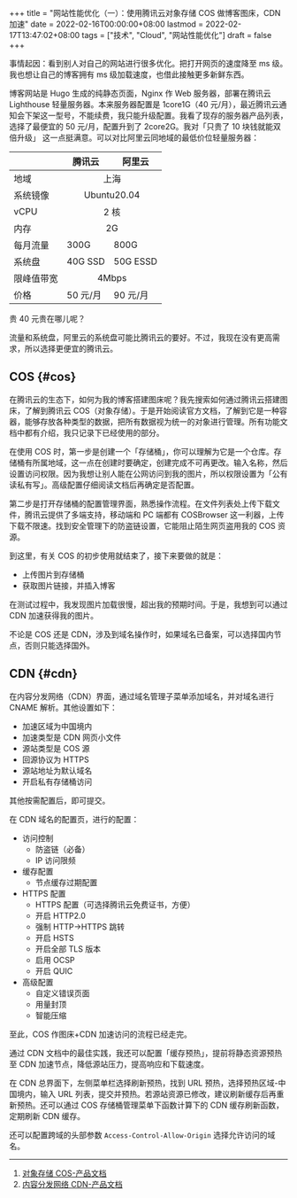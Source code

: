 +++
title = "网站性能优化（一）：使用腾讯云对象存储 COS 做博客图床，CDN 加速"
date = 2022-02-16T00:00:00+08:00
lastmod = 2022-02-17T13:47:02+08:00
tags = ["技术", "Cloud", "网站性能优化"]
draft = false
+++

事情起因：看到别人对自己的网站进行很多优化。把打开网页的速度降至 ms 级。我也想让自己的博客拥有 ms 级加载速度，也借此接触更多新鲜东西。

博客网站是 Hugo 生成的纯静态页面，Nginx 作 Web 服务器，部署在腾讯云 Lighthouse 轻量服务器。本来服务器配置是 1core1G（40 元/月），最近腾讯云通知会下架这一型号，不能续费，我只能升级配置。我看了现存的服务器产品列表，选择了最便宜的 50 元/月，配置升到了 2core2G。我对「只贵了 10 块钱就能双倍升级」 这一点挺满意。可以对比阿里云同地域的最低价位轻量服务器：

<table>
<thead>
<tr>
<th></th>
<th>腾讯云</th>
<th>阿里云</th>
</tr>
</thead>
<tbody>
<tr>
<td>地域</td>
<td colspan="2" align="center">上海</td>
</tr>
<tr>
<td>系统镜像</td>
<td colspan="2" align="center">Ubuntu20.04</td>
</tr>
<tr>
<td>vCPU</td>
<td colspan="2" align="center">2 核</td>
</tr>
<tr>
<td>内存</td>
<td colspan="2" align="center">2G</td>
</tr>
<tr>
<td>每月流量</td>
<td>300G</td>
<td>800G</td>
</tr>
<tr>
<td>系统盘</td>
<td>40G SSD</td>
<td>50G ESSD</td>
</tr>
<tr>
<td>限峰值带宽</td>
<td colspan="2" align="center">4Mbps</td>
</tr>
<tr>
<td>价格</td>
<td>50 元/月</td>
<td>90 元/月</td>
</tr>
</tbody>
</table>

贵 40 元贵在哪儿呢？

流量和系统盘，阿里云的系统盘可能比腾讯云的要好。不过，我现在没有更高需求，所以选择更便宜的腾讯云。


## COS {#cos}

在腾讯云的生态下，如何为我的博客搭建图床呢？我先搜索如何通过腾讯云搭建图床，了解到腾讯云 COS（对象存储）。于是开始阅读官方文档，了解到它是一种容器，能够存放各种类型的数据，把所有数据视为统一的对象进行管理。所有功能文档中都有介绍，我只记录下已经使用的部分。

在使用 COS 时，第一步是创建一个「存储桶」，你可以理解为它是一个仓库。存储桶有所属地域，这一点在创建时要确定，创建完成不可再更改。输入名称，然后设置访问权限。因为我想让别人能在公网访问到我的图片，所以权限设置为「公有读私有写」。高级配置仔细阅读文档后再确定是否配置。

第二步是打开存储桶的配置管理界面，熟悉操作流程。在文件列表处上传下载文件，腾讯云提供了多端支持，移动端和 PC 端都有 COSBrowser 这一利器，上传下载不限速。找到安全管理下的防盗链设置，它能阻止陌生网页盗用我的 COS 资源。

到这里，有关 COS 的初步使用就结束了，接下来要做的就是：

-   上传图片到存储桶
-   获取图片链接，并插入博客

在测试过程中，我发现图片加载很慢，超出我的预期时间。于是，我想到可以通过 CDN 加速获得我的图片。

不论是 COS 还是 CDN，涉及到域名操作时，如果域名已备案，可以选择国内节点，否则只能选择国外。


## CDN {#cdn}

在内容分发网络（CDN）界面，通过域名管理子菜单添加域名，并对域名进行 CNAME 解析。其他设置如下：

-   加速区域为中国境内
-   加速类型是 CDN 网页小文件
-   源站类型是 COS 源
-   回源协议为 HTTPS
-   源站地址为默认域名
-   开启私有存储桶访问

其他按需配置后，即可提交。

在 CDN 域名的配置页，进行的配置：

-   访问控制
    -   防盗链（必备）
    -   IP 访问限频
-   缓存配置
    -   节点缓存过期配置
-   HTTPS 配置
    -   HTTPS 配置（可选择腾讯云免费证书，方便）
    -   开启 HTTP2.0
    -   强制 HTTP-&gt;HTTPS 跳转
    -   开启 HSTS
    -   开启全部 TLS 版本
    -   启用 OCSP
    -   开启 QUIC
-   高级配置
    -   自定义错误页面
    -   用量封顶
    -   智能压缩

至此，COS 作图床+CDN 加速访问的流程已经走完。

通过 CDN 文档中的最佳实践，我还可以配置「缓存预热」，提前将静态资源预热至 CDN 加速节点，降低源站压力，提高响应和下载速度。

在 CDN 总界面下，左侧菜单栏选择刷新预热，找到 URL 预热，选择预热区域-中国境内，输入 URL 列表，提交并预热。若源站资源已修改，建议刷新缓存后再重新预热。还可以通过 COS 存储桶管理菜单下函数计算下的 CDN 缓存刷新函数，定期刷新 CDN 缓存。

还可以配置跨域的头部参数 `Access-Control-Allow-Origin` 选择允许访问的域名。

---

1.  [对象存储 COS-产品文档](https://cloud.tencent.com/document/product/436)
2.  [内容分发网络 CDN-产品文档](https://cloud.tencent.com/document/product/228)